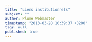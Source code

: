 ```yaml
---
title: "Liens institutionnels"
subject: ""
author: Plume Webmaster
timestamp: "2013-03-28 10:39:37 +0200"
tags: null
published: true
---
```


[ENS Lyon]: http://www.ens-lyon.eu/ (École Normale Supérieure de Lyon)
[DI]: http://www.ens-lyon.fr/DI/ (Département Informatique)
[LIP]: http://www.ens-lyon.fr/LIP/ (Laboratoire d'Informatique du Parallélisme)
[PLUME]: http://www.ens-lyon.fr/LIP/PLUME/ (Équipe Plume)
[Compsys]: http://www.ens-lyon.fr/LIP/COMPSYS/


[LAMA]: http://www.lama.univ-savoie.fr/ (LAMA)
[LIMD]: <http://www.lama.univ-savoie.fr/index.php?use=seminaires&equipe=logique&lang=en> (LIMD)
[PPS]: http://www.pps.jussieu.fr/


[ANR]: http://www.agence-nationale-recherche.fr/ (Agence Nationale de la Recherche)
[CNRS]: http://www.cnrs.fr/ (CNRS)
[INRIA]: http://www.inria.fr/ (INRIA)
[Lyon 1]: http://www.univ-lyon1.fr/ (Université de Lyon 1)

[Faculty of Economics and Management, Novi Sad, Serbia]: http://www.ns.ac.yu/en/fakulteti/ekonomski/osnovna.htm

[29]: http://www.qmul.ac.uk/
[30]: http://www.mat.unisi.it/newsito/dottorando.php?id=174
[31]: http://www.mat.unisi.it/newsito
[36]: http://www2.lifl.fr/~hym/
[38]: http://www.onera.fr/
[39]: http://www.lsv.ens-cachan.fr/%7Elozes/
[40]: http://www.univ-orleans.fr/lifo/Members/David.Teller/
[41]: http://www-igm.univ-mlv.fr/~carayol/
[45]: http://www.di.unito.it/~likavec/


